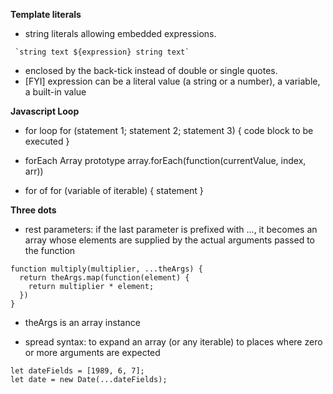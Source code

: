 **Template literals**
- string literals allowing embedded expressions.
```
 `string text ${expression} string text`
```
- enclosed by the back-tick instead of double or single quotes.
- [FYI] expression can be a literal value (a string or a number), a variable, a built-in value

**Javascript Loop**
- for loop
for (statement 1; statement 2; statement 3) {
    code block to be executed
}

- forEach Array prototype
array.forEach(function(currentValue, index, arr))

- for of 
for (variable of iterable) {
  statement
}

**Three dots**
- rest parameters: if the last parameter is prefixed with ..., it becomes an array whose elements are supplied by the actual arguments passed to the function 
```
function multiply(multiplier, ...theArgs) {
  return theArgs.map(function(element) {
    return multiplier * element;
  })
}
```
- theArgs is an array instance

- spread syntax: to expand an array (or any iterable) to places where zero or more arguments are expected
```
let dateFields = [1989, 6, 7];
let date = new Date(...dateFields);
```
